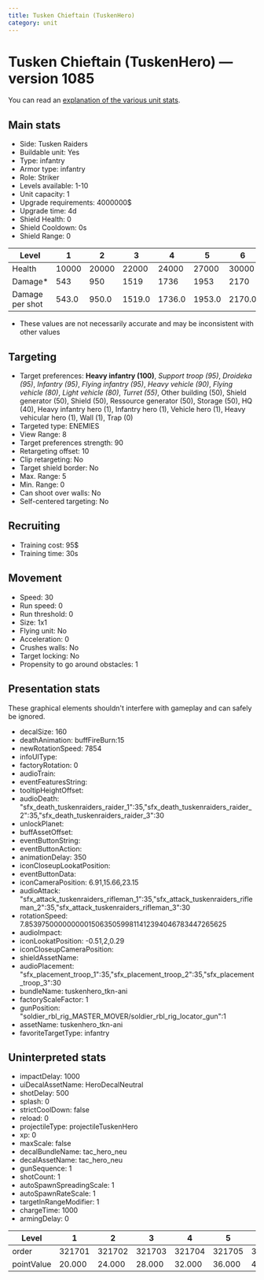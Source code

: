 ```yaml
---
title: Tusken Chieftain (TuskenHero)
category: unit
---
```


# Tusken Chieftain (TuskenHero) — version 1085

You can read an [explanation  of the various unit stats](unitexplained.md).

## Main stats

  * Side: Tusken Raiders
  * Buildable unit: Yes
  * Type: infantry
  * Armor type: infantry
  * Role: Striker
  * Levels available: 1-10
  * Unit capacity: 1
  * Upgrade requirements: 4000000$
  * Upgrade time: 4d
  * Shield Health: 0
  * Shield Cooldown: 0s
  * Shield Range: 0

|Level          |1    |2    |3     |4     |5     |6     |7     |8     |9     |10    |
|---------------|-----|-----|------|------|------|------|------|------|------|------|
|Health         |10000|20000|22000 |24000 |27000 |30000 |33000 |36000 |39000 |45000 |
|Damage*        |543  |950  |1519  |1736  |1953  |2170  |2387  |2604  |2821  |3255  |
|Damage per shot|543.0|950.0|1519.0|1736.0|1953.0|2170.0|2387.0|2604.0|2821.0|3255.0|

* These values are not necessarily accurate and may be inconsistent with other values

## Targeting

  * Target preferences: **Heavy infantry (100)**, _Support troop (95)_, _Droideka (95)_, _Infantry (95)_, _Flying infantry (95)_, _Heavy vehicle (90)_, _Flying vehicle (80)_, _Light vehicle (80)_, _Turret (55)_, Other building (50), Shield generator (50), Shield (50), Ressource generator (50), Storage (50), HQ (40), Heavy infantry hero (1), Infantry hero (1), Vehicle hero (1), Heavy vehicular hero (1), Wall (1), Trap (0)
  * Targeted type: ENEMIES
  * View Range: 8
  * Target preferences strength: 90
  * Retargeting offset: 10
  * Clip retargeting: No
  * Target shield border: No
  * Max. Range: 5
  * Min. Range: 0
  * Can shoot over walls: No
  * Self-centered targeting: No

## Recruiting

  * Training cost: 95$
  * Training time: 30s

## Movement

  * Speed: 30
  * Run speed: 0
  * Run threshold: 0
  * Size: 1x1
  * Flying unit: No
  * Acceleration: 0
  * Crushes walls: No
  * Target locking: No
  * Propensity to go around obstacles: 1

## Presentation stats

These graphical elements shouldn't interfere with gameplay and can safely be ignored.

  * decalSize: 160
  * deathAnimation: buffFireBurn:15
  * newRotationSpeed: 7854
  * infoUIType: 
  * factoryRotation: 0
  * audioTrain: 
  * eventFeaturesString: 
  * tooltipHeightOffset: 
  * audioDeath: "sfx_death_tuskenraiders_raider_1":35,"sfx_death_tuskenraiders_raider_2":35,"sfx_death_tuskenraiders_raider_3":30
  * unlockPlanet: 
  * buffAssetOffset: 
  * eventButtonString: 
  * eventButtonAction: 
  * animationDelay: 350
  * iconCloseupLookatPosition: 
  * eventButtonData: 
  * iconCameraPosition: 6.91,15.66,23.15
  * audioAttack: "sfx_attack_tuskenraiders_rifleman_1":35,"sfx_attack_tuskenraiders_rifleman_2":35,"sfx_attack_tuskenraiders_rifleman_3":30
  * rotationSpeed: 7.8539750000000001506350599811412394046783447265625
  * audioImpact: 
  * iconLookatPosition: -0.51,2,0.29
  * iconCloseupCameraPosition: 
  * shieldAssetName: 
  * audioPlacement: "sfx_placement_troop_1":35,"sfx_placement_troop_2":35,"sfx_placement_troop_3":30
  * bundleName: tuskenhero_tkn-ani
  * factoryScaleFactor: 1
  * gunPosition: "soldier_rbl_rig_MASTER_MOVER/soldier_rbl_rig_locator_gun":1
  * assetName: tuskenhero_tkn-ani
  * favoriteTargetType: infantry

## Uninterpreted stats

  * impactDelay: 1000
  * uiDecalAssetName: HeroDecalNeutral
  * shotDelay: 500
  * splash: 0
  * strictCoolDown: false
  * reload: 0
  * projectileType: projectileTuskenHero
  * xp: 0
  * maxScale: false
  * decalBundleName: tac_hero_neu
  * decalAssetName: tac_hero_neu
  * gunSequence: 1
  * shotCount: 1
  * autoSpawnSpreadingScale: 1
  * autoSpawnRateScale: 1
  * targetInRangeModifier: 1
  * chargeTime: 1000
  * armingDelay: 0

|Level     |1     |2     |3     |4     |5     |6     |7     |8     |9     |10    |
|----------|------|------|------|------|------|------|------|------|------|------|
|order     |321701|321702|321703|321704|321705|321706|321707|321708|321709|321710|
|pointValue|20.000|24.000|28.000|32.000|36.000|40.000|44.000|48.000|52.000|60.000|


